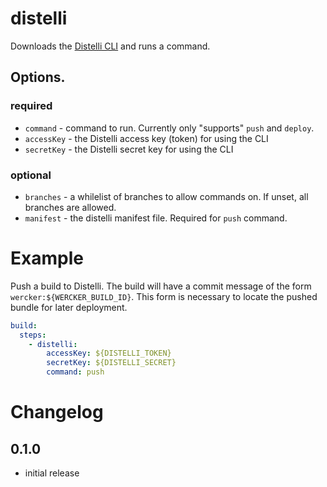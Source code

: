 # distelli

Downloads the [Distelli CLI](https://www.distelli.com/docs/distelli-cli-reference) and runs a command.

## Options.

### required

* `command` - command to run. Currently only "supports" `push` and `deploy`.
* `accessKey` - the Distelli access key (token) for using the CLI
* `secretKey` - the Distelli secret key for using the CLI

### optional

* `branches` - a whilelist of branches to allow commands on. If unset, all branches are allowed.
* `manifest` - the distelli manifest file. Required for `push` command.

# Example

Push a build to Distelli. The build will have a commit message of the form `wercker:${WERCKER_BUILD_ID}`.
This form is necessary to locate the pushed bundle for later deployment.

``` yaml
build:
  steps:
    - distelli:
        accessKey: ${DISTELLI_TOKEN}
        secretKey: ${DISTELLI_SECRET}
        command: push
```

# Changelog

## 0.1.0
 - initial release
